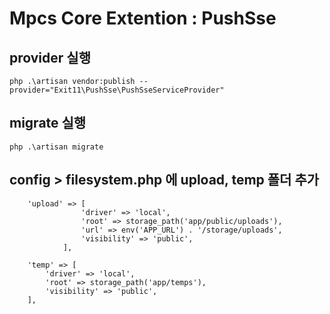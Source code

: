 # Mpcs Core Extention : PushSse

## provider 실행

```
php .\artisan vendor:publish --provider="Exit11\PushSse\PushSseServiceProvider"
```

## migrate 실행

```
php .\artisan migrate
```

## config > filesystem.php 에 upload, temp 폴더 추가

```
    'upload' => [
                'driver' => 'local',
                'root' => storage_path('app/public/uploads'),
                'url' => env('APP_URL') . '/storage/uploads',
                'visibility' => 'public',
            ],

    'temp' => [
        'driver' => 'local',
        'root' => storage_path('app/temps'),
        'visibility' => 'public',
    ],
```
